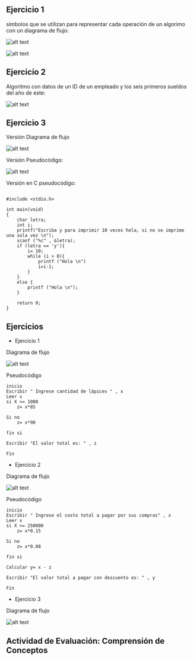 ## Ejercicio 1

símbolos que se utilizan para representar cada operación de un algorimo con un diagrama de flujo:

![alt text](image.png)

![alt text](image-1.png)

## Ejercicio 2
Algoritmo con datos de un ID de un empleado y los seis primeros sueldos del año de este:


![alt text](image-2.png)

## Ejercicio 3

Versión Diagrama de flujo

![alt text](image-3.png)

Versión Pseudocódigo:

![alt text](image-4.png)

Versión en C pseudocódigo:
```c:

#include <stdio.h>

int main(void)
{
    char letra;
    int i;
    printf("Escriba y para imprimir 10 veces hola, si no se imprime una sola vez \n");
    scanf ("%c" , &letra);
    if (letra == 'y'){
        i= 10;
        while (i > 0){
            printf ("Hola \n")
            i=i-1;
        }
    }
    else {
        printf ("Hola \n");
    }

    return 0;
}

```

## Ejercicios

- Ejercicio 1


Diagrama de flujo

![alt text](image-6.png)

Pseudocódigo

```txt:
inicio
Escribir " Ingrese cantidad de lápices " , x
Leer x
si X >= 1000
    z= x*85
    
Si no
    z= x*90

fin si

Escribir "El valor total es: " , z

Fin

```

- Ejercicio 2

Diagrama de flujo

![alt text](image-7.png)

Pseudocódigo

```txt:
inicio
Escribir " Ingrese el costo total a pagar por sus compras" , x
Leer x
si X >= 250000
    z= x*0.15
    
Si no
    z= x*0.08

fin si

Calcular y= x - z

Escribir "El valor total a pagar con descuento es: " , y

Fin

```

- Ejercicio 3

Diagrama de flujo

![alt text](Hola.drawio.png)

## Actividad de Evaluación: Comprensión de Conceptos


